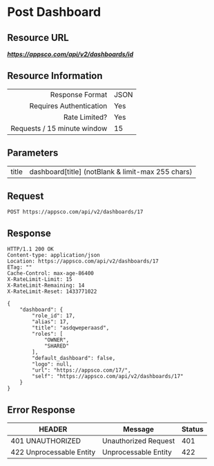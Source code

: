 # Post Dashboard



## Resource URL

___https://appsco.com/api/v2/dashboards/id___

## Resource Information

|                               |               |
|------------------------------:|---------------|
|Response Format                |JSON           |
|Requires Authentication        |Yes            |
|Rate Limited?                  |Yes            |
|Requests / 15 minute window    |15             |


## Parameters

|                               |                                                 |
|-------------------------------|:-----------------------------------------------:|
|title                          |dashboard[title] (notBlank & limit-max 255 chars)|



## Request

```.http
POST https://appsco.com/api/v2/dashboards/17
```

## Response

```.http
HTTP/1.1 200 OK
Content-type: application/json
Location: https://appsco.com/api/v2/dashboards/17
ETag: ""
Cache-Control: max-age-86400
X-RateLimit-Limit: 15
X-RateLimit-Remaining: 14
X-RateLimit-Reset: 1433771022

{
    "dashboard": {
        "role_id": 17,
        "alias": 17,
        "title": "asdqweperaasd",
        "roles": [
            "OWNER",
            "SHARED"
        ],
        "default_dashboard": false,
        "logo": null,
        "url": "https://appsco.com/17/",
        "self": "https://appsco.com/api/v2/dashboards/17"
    }
}

```
## Error Response

|HEADER                         |Message                        |Status         |
|-------------------------------|-------------------------------|---------------|
|401 UNAUTHORIZED               |Unauthorized Request           |401            |
|422 Unprocessable Entity       |Unprocessable Entity           |422            |